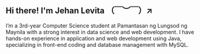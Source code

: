 ## Hi there! I'm Jehan Levita （￣︶￣）↗　

I’m a 3rd-year Computer Science student at Pamantasan ng Lungsod ng Maynila with a strong interest in data science and web development. I have hands-on experience in application and web development using Java, specializing in front-end coding and database management with MySQL.

